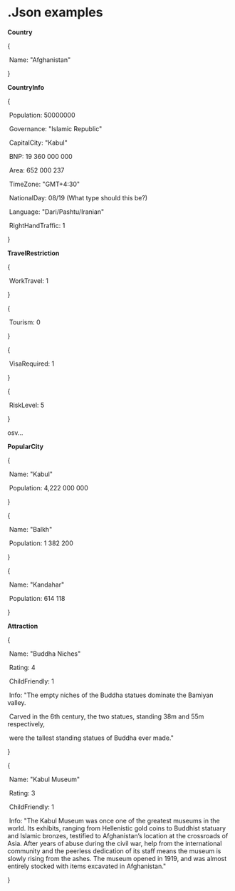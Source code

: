# .Json examples

**Country**

{

​	Name: "Afghanistan"

}



**CountryInfo**

{

​	Population: 50000000

​	Governance: "Islamic Republic"

​	CapitalCity: "Kabul"

​	BNP: 19 360 000 000

​	Area: 652 000 237

​	TimeZone: "GMT+4:30"

​	NationalDay: 08/19 (What type should this be?)

​	Language: "Dari/Pashtu/Iranian"

​	RightHandTraffic: 1 

}



**TravelRestriction**

{

​	WorkTravel: 1

}

{

​	Tourism: 0

}

{

​	VisaRequired: 1

}

{

​	RiskLevel: 5

}

osv...



**PopularCity**

{

​	Name: "Kabul"

​	Population: 4,222 000 000

}

{

​	Name: "Balkh"

​	Population: 1 382 200

}

{

​	Name: "Kandahar"

​	Population: 614 118

}



**Attraction**

{

​	Name: "Buddha Niches"

​	Rating: 4

​	ChildFriendly: 1

​	Info: "The empty niches of the Buddha statues dominate the Bamiyan valley. 

​			  Carved in the 6th century, the two statues, standing 38m and 55m respectively, 

​			  were the tallest standing statues of Buddha ever made."

}



{

​	Name: "Kabul Museum"

​	Rating: 3

​	ChildFriendly: 1

​	Info: "The Kabul Museum was once one of the greatest museums in the world. Its exhibits, ranging from Hellenistic gold coins to Buddhist statuary and Islamic bronzes, testified to Afghanistan’s location at the crossroads of Asia. After years of abuse during the civil war, help from the international community and the peerless dedication of its staff means the museum is slowly rising from the ashes. The museum opened in 1919, and was almost entirely stocked with items excavated in Afghanistan."

}

